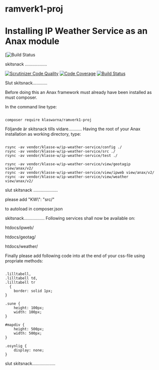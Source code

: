 # ramverk1-proj


Installing IP Weather Service as an Anax module
======================================================

[![Build Status](https://travis-ci.org/klaswarna/ramverk1-proj.svg?branch=master)



skitsnack ..................

[![Scrutinizer Code Quality](https://scrutinizer-ci.com/g/klaswarna/ip-weather-service/badges/quality-score.png?b=master)](https://scrutinizer-ci.com/g/klaswarna/ip-weather-service/?branch=master)
[![Code Coverage](https://scrutinizer-ci.com/g/klaswarna/ip-weather-service/badges/coverage.png?b=master)](https://scrutinizer-ci.com/g/klaswarna/ip-weather-service/?branch=master)
[![Build Status](https://scrutinizer-ci.com/g/klaswarna/ip-weather-service/badges/build.png?b=master)](https://scrutinizer-ci.com/g/klaswarna/ip-weather-service/build-status/master)

Slut skitsnack............


Before doing this an Anax framework must already have been installed as must composer.

In the command line type:

<pre><code>
composer require klaswarna/ramverk1-proj
</code></pre>

Följande är skitsnack tills vidare...........
Having the root of your Anax installation as working directory, type:

<pre><code>
rsync -av vendor/klasse-w/ip-weather-service/config ./
rsync -av vendor/klasse-w/ip-weather-service/src ./
rsync -av vendor/klasse-w/ip-weather-service/test ./

rsync -av vendor/klasse-w/ip-weather-service/view/geotagip view/anax/v2/
rsync -av vendor/klasse-w/ip-weather-service/view/ipweb view/anax/v2/
rsync -av vendor/klasse-w/ip-weather-service/view/weather view/anax/v2/
</code></pre>
slut skitsnack ....................





please add
    "KW\\": "src/"

to autoload in composer.json



skitsnack.................
Following services shall now be available on:

htdocs/ipweb/

htdocs/geotag/

htdocs/weather/

Finally please add following code into at the end of your css-file using propriate methods:

<pre><code>
.lilltabell,
.lilltabell td,
.lilltabell tr
  {
    border: solid 1px;
}

.sune {
    height: 100px;
    width: 100px;
}

#mapdiv {
    height: 500px;
    width: 500px;
}

.osynlig {
    display: none;
}
</pre></code>

slut skitsnack...................
